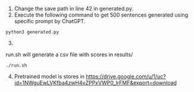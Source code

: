 1. Change the save path in line 42 in generated.py. 
2. Execute the following command to get 500 sentences generated using specific prompt by ChatGPT.
```
python3 generated.py
```
3. 
run.sh will generate a csv file with scores in results/
```
./run.sh
```

4. Pretrained model is stores in https://drive.google.com/u/1/uc?id=1NWguEwLVKfba4zwH4vZPPxVWP0_lrFMF&export=download
